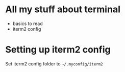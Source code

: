 # All my stuff about terminal
- basics to read
- iterm2 config

# Setting up iterm2 config
Set iterm2 config folder to `~/.myconfig/iterm2`
